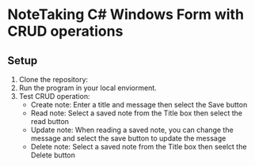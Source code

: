 <h1>NoteTaking C# Windows Form with CRUD operations</h1>
<h2>Setup</h2>
<ol>
  <li>Clone the repository:</li>
  <li>Run the program in your local enviorment.</li>
  <li>Test CRUD operation:
    <br>
    <ul>
      <li>Create note: Enter a title and message then select the Save button</li>
      <li>Read note: Select a saved note from the Title box then select the read button</li>
      <li>Update note: When reading a saved note, you can change the message and select the save button to update the message</li>
      <li>Delete note: Select a saved note from the Title box then seelct the Delete button</li>
    </ul>
</ol>
